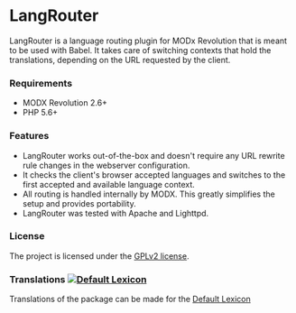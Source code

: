 # LangRouter

LangRouter is a language routing plugin for MODx Revolution that is meant to be
used with Babel. It takes care of switching contexts that hold the translations,
depending on the URL requested by the client.

### Requirements

* MODX Revolution 2.6+
* PHP 5.6+

### Features

* LangRouter works out-of-the-box and doesn't require any URL rewrite rule changes in the webserver configuration.
* It checks the client's browser accepted languages and switches to the first accepted and available language context.
* All routing is handled internally by MODX. This greatly simplifies the setup and provides portability. 
* LangRouter was tested with Apache and Lighttpd.

### License

The project is licensed under the [GPLv2 license](https://github.com/Jako/LangRouter/LICENSE.md).

### Translations [![Default Lexicon](https://hosted.weblate.org/widget/modx-extras/langrouter/standard/svg-badge.svg)](https://hosted.weblate.org/projects/modx-extras/langrouter/)

Translations of the package can be made for the [Default Lexicon](https://hosted.weblate.org/projects/modx-extras/langrouter/standard/)

